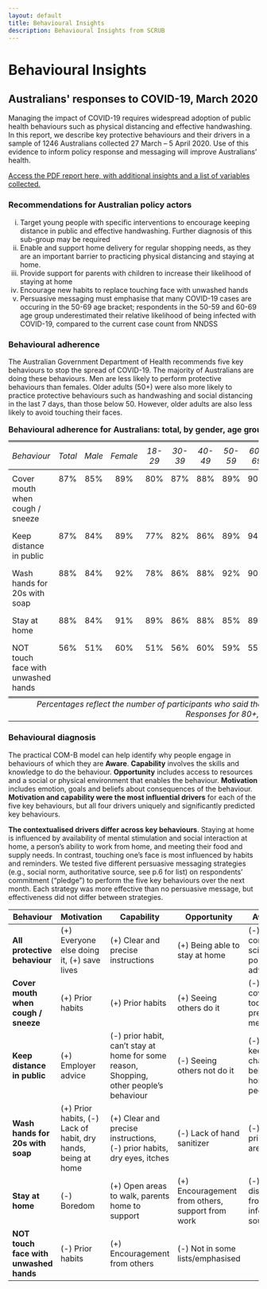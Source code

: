 ```yaml
---
layout: default
title: Behavioural Insights
description: Behavioural Insights from SCRUB
---
```


# Behavioural Insights

## Australians' responses to COVID-19, March 2020

Managing the impact of COVID-19 requires widespread adoption of public health behaviours such as physical distancing and effective handwashing. In this report, we describe key protective behaviours and their drivers in a sample of 1246 Australians collected 27 March – 5 April 2020. Use of this evidence to inform policy response and messaging will improve Australians’ health.

[Access the PDF report here, with additional insights and a list of variables collected.](https://drive.google.com/open?id=18K5QWHwsxR0L1cBCag-vZXgeDDqTsjXO)

### Recommendations for Australian policy actors

<ol style="list-style-type: lower-roman">
<li>Target young people with specific interventions to encourage keeping distance in public and effective handwashing. Further diagnosis of this sub-group may be required</li>
<li>Enable and support home delivery for regular shopping needs, as they are an important barrier to practicing physical distancing and staying at home.</li>
<li>Provide support for parents with children to increase their likelihood of staying at home</li>
<li>Encourage new habits to replace touching face with unwashed hands</li>
<li>Persuasive messaging must emphasise that many COVID-19 cases are occuring in the 50-69 age bracket; respondents in the 50-59 and 60-69 age group underestimated their relative likelihood of being infected with COVID-19, compared to the current case count from NNDSS</li>
</ol>

### Behavioural adherence

The Australian Government Department of Health recommends five key behaviours to stop the spread of COVID-19. The majority of Australians are doing these behaviours. Men are less likely to perform protective behaviours than females. Older adults (50+) were also more likely to practice protective behaviours such as handwashing and social distancing in the last 7 days, than those below 50. However, older adults are also less likely to avoid touching their faces.

<table style="border-collapse:collapse; border:none;">
<caption style="font-weight: bold; text-align:left;">
Behavioural adherence for Australians: total, by gender, age group, state &amp; territory
</caption>
<tr>
<th style="border-top: double; text-align:center; font-style:italic; font-weight:normal; padding:0.2cm; border-bottom:1px solid black; text-align:left; ">
Behaviour
</th>
<th style="border-top: double; text-align:center; font-style:italic; font-weight:normal; padding:0.2cm; border-bottom:1px solid black; ">
Total
</th>
<th style="border-top: double; text-align:center; font-style:italic; font-weight:normal; padding:0.2cm; border-bottom:1px solid black; ">
Male
</th>
<th style="border-top: double; text-align:center; font-style:italic; font-weight:normal; padding:0.2cm; border-bottom:1px solid black; ">
Female
</th>
<th style="border-top: double; text-align:center; font-style:italic; font-weight:normal; padding:0.2cm; border-bottom:1px solid black; ">
18-29
</th>
<th style="border-top: double; text-align:center; font-style:italic; font-weight:normal; padding:0.2cm; border-bottom:1px solid black; ">
30-39
</th>
<th style="border-top: double; text-align:center; font-style:italic; font-weight:normal; padding:0.2cm; border-bottom:1px solid black; col7">
40-49
</th>
<th style="border-top: double; text-align:center; font-style:italic; font-weight:normal; padding:0.2cm; border-bottom:1px solid black; col8">
50-59
</th>
<th style="border-top: double; text-align:center; font-style:italic; font-weight:normal; padding:0.2cm; border-bottom:1px solid black; col9">
60-69
</th>
<th style="border-top: double; text-align:center; font-style:italic; font-weight:normal; padding:0.2cm; border-bottom:1px solid black; 0">
70-79
</th>
<th style="border-top: double; text-align:center; font-style:italic; font-weight:normal; padding:0.2cm; border-bottom:1px solid black; 1">
NSW
</th>
<th style="border-top: double; text-align:center; font-style:italic; font-weight:normal; padding:0.2cm; border-bottom:1px solid black; 2">
QLD
</th>
<th style="border-top: double; text-align:center; font-style:italic; font-weight:normal; padding:0.2cm; border-bottom:1px solid black; 3">
SA
</th>
<th style="border-top: double; text-align:center; font-style:italic; font-weight:normal; padding:0.2cm; border-bottom:1px solid black; 4">
VIC
</th>
<th style="border-top: double; text-align:center; font-style:italic; font-weight:normal; padding:0.2cm; border-bottom:1px solid black; 5">
WA
</th>
</tr>
<tr>
<td style=" padding:0.2cm; text-align:left; vertical-align:top; text-align:left; ">
Cover mouth when cough / sneeze
</td>
<td style=" padding:0.2cm; text-align:left; vertical-align:top; text-align:center; ">
87%
</td>
<td style=" padding:0.2cm; text-align:left; vertical-align:top; text-align:center; ">
85%
</td>
<td style=" padding:0.2cm; text-align:left; vertical-align:top; text-align:center; ">
89%
</td>
<td style=" padding:0.2cm; text-align:left; vertical-align:top; text-align:center; ">
80%
</td>
<td style=" padding:0.2cm; text-align:left; vertical-align:top; text-align:center; ">
87%
</td>
<td style=" padding:0.2cm; text-align:left; vertical-align:top; text-align:center; col7">
88%
</td>
<td style=" padding:0.2cm; text-align:left; vertical-align:top; text-align:center; col8">
89%
</td>
<td style=" padding:0.2cm; text-align:left; vertical-align:top; text-align:center; col9">
90%
</td>
<td style=" padding:0.2cm; text-align:left; vertical-align:top; text-align:center; 0">
91%
</td>
<td style=" padding:0.2cm; text-align:left; vertical-align:top; text-align:center; 1">
89%
</td>
<td style=" padding:0.2cm; text-align:left; vertical-align:top; text-align:center; 2">
88%
</td>
<td style=" padding:0.2cm; text-align:left; vertical-align:top; text-align:center; 3">
88%
</td>
<td style=" padding:0.2cm; text-align:left; vertical-align:top; text-align:center; 4">
87%
</td>
<td style=" padding:0.2cm; text-align:left; vertical-align:top; text-align:center; 5">
86%
</td>
</tr>
<tr>
<td style=" padding:0.2cm; text-align:left; vertical-align:top; text-align:left; ">
Keep distance in public
</td>
<td style=" padding:0.2cm; text-align:left; vertical-align:top; text-align:center; ">
87%
</td>
<td style=" padding:0.2cm; text-align:left; vertical-align:top; text-align:center; ">
84%
</td>
<td style=" padding:0.2cm; text-align:left; vertical-align:top; text-align:center; ">
89%
</td>
<td style=" padding:0.2cm; text-align:left; vertical-align:top; text-align:center; ">
77%
</td>
<td style=" padding:0.2cm; text-align:left; vertical-align:top; text-align:center; ">
82%
</td>
<td style=" padding:0.2cm; text-align:left; vertical-align:top; text-align:center; col7">
86%
</td>
<td style=" padding:0.2cm; text-align:left; vertical-align:top; text-align:center; col8">
89%
</td>
<td style=" padding:0.2cm; text-align:left; vertical-align:top; text-align:center; col9">
94%
</td>
<td style=" padding:0.2cm; text-align:left; vertical-align:top; text-align:center; 0">
94%
</td>
<td style=" padding:0.2cm; text-align:left; vertical-align:top; text-align:center; 1">
90%
</td>
<td style=" padding:0.2cm; text-align:left; vertical-align:top; text-align:center; 2">
87%
</td>
<td style=" padding:0.2cm; text-align:left; vertical-align:top; text-align:center; 3">
88%
</td>
<td style=" padding:0.2cm; text-align:left; vertical-align:top; text-align:center; 4">
87%
</td>
<td style=" padding:0.2cm; text-align:left; vertical-align:top; text-align:center; 5">
82%
</td>
</tr>
<tr>
<td style=" padding:0.2cm; text-align:left; vertical-align:top; text-align:left; ">
Wash hands for 20s with soap
</td>
<td style=" padding:0.2cm; text-align:left; vertical-align:top; text-align:center; ">
88%
</td>
<td style=" padding:0.2cm; text-align:left; vertical-align:top; text-align:center; ">
84%
</td>
<td style=" padding:0.2cm; text-align:left; vertical-align:top; text-align:center; ">
92%
</td>
<td style=" padding:0.2cm; text-align:left; vertical-align:top; text-align:center; ">
78%
</td>
<td style=" padding:0.2cm; text-align:left; vertical-align:top; text-align:center; ">
86%
</td>
<td style=" padding:0.2cm; text-align:left; vertical-align:top; text-align:center; col7">
88%
</td>
<td style=" padding:0.2cm; text-align:left; vertical-align:top; text-align:center; col8">
92%
</td>
<td style=" padding:0.2cm; text-align:left; vertical-align:top; text-align:center; col9">
90%
</td>
<td style=" padding:0.2cm; text-align:left; vertical-align:top; text-align:center; 0">
92%
</td>
<td style=" padding:0.2cm; text-align:left; vertical-align:top; text-align:center; 1">
90%
</td>
<td style=" padding:0.2cm; text-align:left; vertical-align:top; text-align:center; 2">
89%
</td>
<td style=" padding:0.2cm; text-align:left; vertical-align:top; text-align:center; 3">
91%
</td>
<td style=" padding:0.2cm; text-align:left; vertical-align:top; text-align:center; 4">
87%
</td>
<td style=" padding:0.2cm; text-align:left; vertical-align:top; text-align:center; 5">
87%
</td>
</tr>
<tr>
<td style=" padding:0.2cm; text-align:left; vertical-align:top; text-align:left; ">
Stay at home
</td>
<td style=" padding:0.2cm; text-align:left; vertical-align:top; text-align:center; ">
88%
</td>
<td style=" padding:0.2cm; text-align:left; vertical-align:top; text-align:center; ">
84%
</td>
<td style=" padding:0.2cm; text-align:left; vertical-align:top; text-align:center; ">
91%
</td>
<td style=" padding:0.2cm; text-align:left; vertical-align:top; text-align:center; ">
89%
</td>
<td style=" padding:0.2cm; text-align:left; vertical-align:top; text-align:center; ">
86%
</td>
<td style=" padding:0.2cm; text-align:left; vertical-align:top; text-align:center; col7">
88%
</td>
<td style=" padding:0.2cm; text-align:left; vertical-align:top; text-align:center; col8">
85%
</td>
<td style=" padding:0.2cm; text-align:left; vertical-align:top; text-align:center; col9">
89%
</td>
<td style=" padding:0.2cm; text-align:left; vertical-align:top; text-align:center; 0">
92%
</td>
<td style=" padding:0.2cm; text-align:left; vertical-align:top; text-align:center; 1">
90%
</td>
<td style=" padding:0.2cm; text-align:left; vertical-align:top; text-align:center; 2">
82%
</td>
<td style=" padding:0.2cm; text-align:left; vertical-align:top; text-align:center; 3">
90%
</td>
<td style=" padding:0.2cm; text-align:left; vertical-align:top; text-align:center; 4">
90%
</td>
<td style=" padding:0.2cm; text-align:left; vertical-align:top; text-align:center; 5">
86%
</td>
</tr>
<tr>
<td style=" padding:0.2cm; text-align:left; vertical-align:top; text-align:left; border-bottom: double; ">
NOT touch face with unwashed hands
</td>
<td style=" padding:0.2cm; text-align:left; vertical-align:top; text-align:center; border-bottom: double; ">
56%
</td>
<td style=" padding:0.2cm; text-align:left; vertical-align:top; text-align:center; border-bottom: double; ">
51%
</td>
<td style=" padding:0.2cm; text-align:left; vertical-align:top; text-align:center; border-bottom: double; ">
60%
</td>
<td style=" padding:0.2cm; text-align:left; vertical-align:top; text-align:center; border-bottom: double; ">
51%
</td>
<td style=" padding:0.2cm; text-align:left; vertical-align:top; text-align:center; border-bottom: double; ">
56%
</td>
<td style=" padding:0.2cm; text-align:left; vertical-align:top; text-align:center; border-bottom: double; col7">
60%
</td>
<td style=" padding:0.2cm; text-align:left; vertical-align:top; text-align:center; border-bottom: double; col8">
59%
</td>
<td style=" padding:0.2cm; text-align:left; vertical-align:top; text-align:center; border-bottom: double; col9">
55%
</td>
<td style=" padding:0.2cm; text-align:left; vertical-align:top; text-align:center; border-bottom: double; 0">
52%
</td>
<td style=" padding:0.2cm; text-align:left; vertical-align:top; text-align:center; border-bottom: double; 1">
58%
</td>
<td style=" padding:0.2cm; text-align:left; vertical-align:top; text-align:center; border-bottom: double; 2">
54%
</td>
<td style=" padding:0.2cm; text-align:left; vertical-align:top; text-align:center; border-bottom: double; 3">
63%
</td>
<td style=" padding:0.2cm; text-align:left; vertical-align:top; text-align:center; border-bottom: double; 4">
53%
</td>
<td style=" padding:0.2cm; text-align:left; vertical-align:top; text-align:center; border-bottom: double; 5">
59%
</td>
</tr>
<tr>
<td colspan="16" style="font-style:italic; border-top:double black; text-align:right;">
Percentages reflect the number of participants who said that they ‘often’ or ‘always’ do the behaviour. Responses for 80+, ACT, NT and TAS suppressed due to low n
</td>
</tr>
</table>

### Behavioural diagnosis

The practical COM-B model can help identify why people engage in behaviours of which they are **Aware**. **Capability** involves the skills and knowledge to do the behaviour. **Opportunity** includes access to resources and a social or physical environment that enables the behaviour. **Motivation** includes emotion, goals and beliefs about consequences of the behaviour. **Motivation and capability were the most influential drivers** for each of the five key behaviours, but all four drivers uniquely and significantly predicted key behaviours.

**The contextualised drivers differ across key behaviours**. Staying at home is influenced by availability of mental stimulation and social interaction at home, a person’s ability to work from home, and meeting their food and supply needs. In contrast, touching one’s face is most influenced by habits and reminders. We tested five different persuasive messaging strategies (e.g., social norm, authoritative source, see p.6 for list) on respondents’ commitment (“pledge”) to perform the five key behaviours over the next month. Each strategy was more effective than no persuasive message, but effectiveness did not differ between strategies.

| Behaviour | Motivation | Capability | Opportunity | Awareness |
|-|-|-|-|-|
| **All protective behaviour** | (+) Everyone else doing it, (+) save lives | (+) Clear and precise instructions | (+) Being able to stay at home | (-) conflicting scientific and political advice |
| **Cover mouth when cough / sneeze** | (+) Prior habits | (+) Prior habits | (+) Seeing others do it | (-) less coverage, too many precautions mentioned |
| **Keep distance in public** | (+) Employer advice | (-) prior habit, can’t stay at home for some reason, Shopping, other people’s behaviour | (-) Seeing others not do it | (-) distance keeps changing, being at home with people | 
| **Wash hands for 20s with soap** | (+) Prior habits, (-) Lack of habit, dry hands, being at home |  (+) Clear and precise instructions, (-) prior habits, dry eyes, itches | (-) Lack of hand sanitizer | (-) Not clear prior habits are bad |
| **Stay at home** | (-) Boredom | (+) Open areas to walk, parents home to support | (+) Encouragement from others, support from work | (-) disconnected from information sources | 
| **NOT touch face with unwashed hands** | (-) Prior habits | (+) Encouragement from others | (-) Not in some lists/emphasised |
